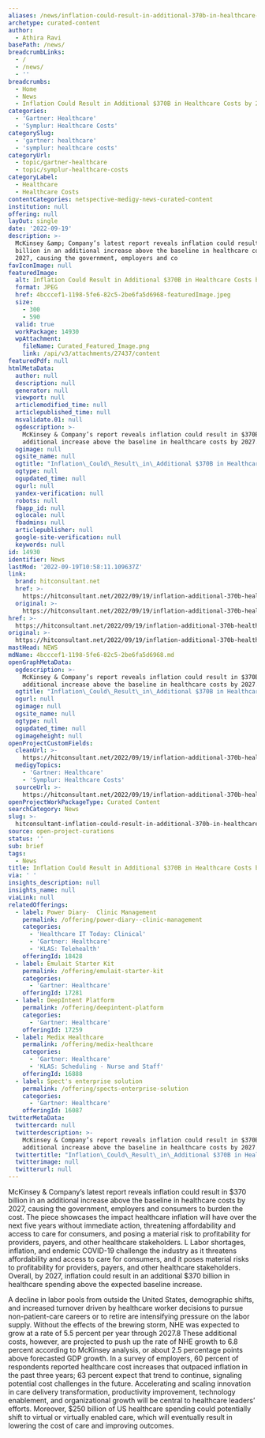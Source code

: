 ```yaml
---
aliases: /news/inflation-could-result-in-additional-370b-in-healthcare-costs-by-2027
archetype: curated-content
author:
  - Athira Ravi
basePath: /news/
breadcrumbLinks:
  - /
  - /news/
  - ''
breadcrumbs:
  - Home
  - News
  - Inflation Could Result in Additional $370B in Healthcare Costs by 2027
categories:
  - 'Gartner: Healthcare'
  - 'Symplur: Healthcare Costs'
categorySlug:
  - 'gartner: healthcare'
  - 'symplur: healthcare costs'
categoryUrl:
  - topic/gartner-healthcare
  - topic/symplur-healthcare-costs
categoryLabel:
  - Healthcare
  - Healthcare Costs
contentCategories: netspective-medigy-news-curated-content
institution: null
offering: null
layOut: single
date: '2022-09-19'
description: >-
  McKinsey &amp; Company’s latest report reveals inflation could result in $370
  billion in an additional increase above the baseline in healthcare costs by
  2027, causing the government, employers and co
favIconImage: null
featuredImage:
  alt: Inflation Could Result in Additional $370B in Healthcare Costs by 2027
  format: JPEG
  href: 4bcccef1-1198-5fe6-82c5-2be6fa5d6968-featuredImage.jpeg
  size:
    - 300
    - 590
  valid: true
  workPackage: 14930
  wpAttachment:
    fileName: Curated_Featured_Image.png
    link: /api/v3/attachments/27437/content
featuredPdf: null
htmlMetaData:
  author: null
  description: null
  generator: null
  viewport: null
  articlemodified_time: null
  articlepublished_time: null
  msvalidate.01: null
  ogdescription: >-
    McKinsey & Company’s report reveals inflation could result in $370B in an
    additional increase above the baseline in healthcare costs by 2027.
  ogimage: null
  ogsite_name: null
  ogtitle: "Inflation\_Could\_Result\_in\_Additional $370B in Healthcare Costs by 2027"
  ogtype: null
  ogupdated_time: null
  ogurl: null
  yandex-verification: null
  robots: null
  fbapp_id: null
  oglocale: null
  fbadmins: null
  articlepublisher: null
  google-site-verification: null
  keywords: null
id: 14930
identifier: News
lastMod: '2022-09-19T10:58:11.109637Z'
link:
  brand: hitconsultant.net
  href: >-
    https://hitconsultant.net/2022/09/19/inflation-additional-370b-healthcare-costs-2027/
  original: >-
    https://hitconsultant.net/2022/09/19/inflation-additional-370b-healthcare-costs-2027/
href: >-
  https://hitconsultant.net/2022/09/19/inflation-additional-370b-healthcare-costs-2027/
original: >-
  https://hitconsultant.net/2022/09/19/inflation-additional-370b-healthcare-costs-2027/
mastHead: NEWS
mdName: 4bcccef1-1198-5fe6-82c5-2be6fa5d6968.md
openGraphMetaData:
  ogdescription: >-
    McKinsey & Company’s report reveals inflation could result in $370B in an
    additional increase above the baseline in healthcare costs by 2027.
  ogtitle: "Inflation\_Could\_Result\_in\_Additional $370B in Healthcare Costs by 2027"
  ogurl: null
  ogimage: null
  ogsite_name: null
  ogtype: null
  ogupdated_time: null
  ogimageheight: null
openProjectCustomFields:
  cleanUrl: >-
    https://hitconsultant.net/2022/09/19/inflation-additional-370b-healthcare-costs-2027/
  medigyTopics:
    - 'Gartner: Healthcare'
    - 'Symplur: Healthcare Costs'
  sourceUrl: >-
    https://hitconsultant.net/2022/09/19/inflation-additional-370b-healthcare-costs-2027/
openProjectWorkPackageType: Curated Content
searchCategory: News
slug: >-
  hitconsultant-inflation-could-result-in-additional-370b-in-healthcare-costs-by-2027
source: open-project-curations
status: ''
sub: brief
tags:
  - News
title: Inflation Could Result in Additional $370B in Healthcare Costs by 2027
via: ' '
insights_description: null
insights_name: null
viaLink: null
relatedOfferings:
  - label: Power Diary-  Clinic Management
    permalink: /offering/power-diary--clinic-management
    categories:
      - 'Healthcare IT Today: Clinical'
      - 'Gartner: Healthcare'
      - 'KLAS: Telehealth'
    offeringId: 18428
  - label: Emulait Starter Kit
    permalink: /offering/emulait-starter-kit
    categories:
      - 'Gartner: Healthcare'
    offeringId: 17281
  - label: DeepIntent Platform
    permalink: /offering/deepintent-platform
    categories:
      - 'Gartner: Healthcare'
    offeringId: 17259
  - label: Medix Healthcare
    permalink: /offering/medix-healthcare
    categories:
      - 'Gartner: Healthcare'
      - 'KLAS: Scheduling - Nurse and Staff'
    offeringId: 16888
  - label: Spect's enterprise solution
    permalink: /offering/spects-enterprise-solution
    categories:
      - 'Gartner: Healthcare'
    offeringId: 16087
twitterMetaData:
  twittercard: null
  twitterdescription: >-
    McKinsey & Company’s report reveals inflation could result in $370B in an
    additional increase above the baseline in healthcare costs by 2027.
  twittertitle: "Inflation\_Could\_Result\_in\_Additional $370B in Healthcare Costs by 2027"
  twitterimage: null
  twitterurl: null
---
```

<p>McKinsey &amp; Company’s latest report reveals inflation could result in $370 billion in an additional increase above the baseline in healthcare costs by 2027, causing the government, employers and consumers to burden the cost.
The piece showcases the impact healthcare inflation will have over the next five years without immediate action, threatening affordability and access to care for consumers, and posing a material risk to profitability for providers, payers, and other healthcare stakeholders.
L Labor shortages, inflation, and endemic COVID-19 challenge the industry as it threatens affordability and access to care for consumers, and it poses material risks to profitability for providers, payers, and other healthcare stakeholders.
Overall, by 2027, inflation could result in an additional $370 billion in healthcare spending above the expected baseline increase.
</p><p>A decline in labor pools from outside the United States, demographic shifts, and increased turnover driven by healthcare worker decisions to pursue non-patient-care careers or to retire are intensifying pressure on the labor supply.
Without the effects of the brewing storm, NHE was expected to grow at a rate of 5.5 percent per year through 2027.8 These additional costs, however, are projected to push up the rate of NHE growth to 6.8 percent according to McKinsey analysis, or about 2.5 percentage points above forecasted GDP growth.
In a survey of employers, 60 percent of respondents reported healthcare cost increases that outpaced inflation in the past three years; 63 percent expect that trend to continue, signaling potential cost challenges in the future.
Accelerating and scaling innovation in care delivery transformation, productivity improvement, technology enablement, and organizational growth will be central to healthcare leaders’ efforts.
Moreover, $250 billion of US healthcare spending could potentially shift to virtual or virtually enabled care, which will eventually result in lowering the cost of care and improving outcomes.</p>